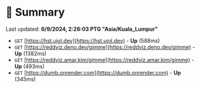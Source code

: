 # 📖 Summary
Last updated: **6/9/2024, 2:26:03 PTG "Asia/Kuala_Lumpur"**

- `GET` [https://hst.ujol.dev](https://hst.ujol.dev) - **Up** (588ms)
- `GET` [https://reddviz.deno.dev/gimme](https://reddviz.deno.dev/gimme) - **Up** (1382ms)
- `GET` [https://reddviz.amar.kim/gimme](https://reddviz.amar.kim/gimme) - **Up** (493ms)
- `GET` [https://dumb.onrender.com](https://dumb.onrender.com) - **Up** (345ms)
